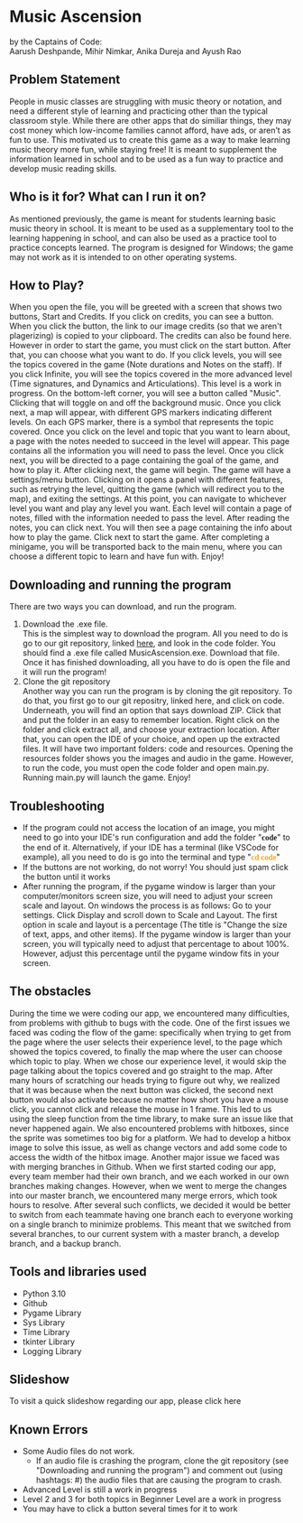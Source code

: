 # Music Ascension
by the Captains of Code: <br/>
Aarush Deshpande, Mihir Nimkar, Anika Dureja and Ayush Rao<br>
<h2>Problem Statement</h2>
People in music classes are struggling with music theory or notation, and need a different style of learning and practicing other than the typical classroom style. While there are other apps that do similiar things, they may cost money which low-income families cannot afford, have ads, or aren’t as fun to use. This motivated us to create this game as a way to make learning music theory more fun, while staying free! It is meant to supplement the information learned in school and to be used as a fun way to practice and develop music reading skills.

<h2>Who is it for? What can I run it on?</h2>
As mentioned previously, the game is meant for students learning basic music theory in school. It is meant to be used as a supplementary tool to the learning happening in school, and can also be used as a practice tool to practice concepts learned. The program is designed for Windows; the game may not work as it is intended to on other operating systems.

<h2> How to Play?</h2>
When you open the file, you will be greeted with a screen that shows two buttons, Start and Credits. If you click on credits, you can see a button. When you click the button, the link to our image credits (so that we aren't plagerizing) is copied to your clipboard. The credits can also be found <link href='https://docs.google.com/document/d/1THAizjwlYdVoINJjOBudmcoIM79gEhlbue3cjW5E7r0/edit?usp=sharing'>here</link>. However in order to start the game, you must click on the start button. 
After that, you can choose what you want to do. 
If you click levels, you will see the topics covered in the game (Note durations and Notes on the staff).
If you click Infinite, you will see the topics covered in the more advanced level (Time signatures, and Dynamics and Articulations). This level is a work in progress.
On the bottom-left corner, you will see a button called "Music". Clicking that will toggle on and off the background music.
Once you click next, a map will appear, with different GPS markers indicating different levels. On each GPS marker, there is a symbol that represents the topic covered. Once you click on the level and topic that you want to learn about, a page with the notes needed to succeed in the level will appear. This page contains all the information you will need to pass the level. 
Once you click next, you will be directed to a page containing the goal of the game, and how to play it. After clicking next, the game will begin.
The game will have a settings/menu button. Clicking on it opens a panel with different features, such as retrying the level, quitting the game (which will redirect you to the map), and exiting the settings.
At this point, you can navigate to whichever level you want and play any level you want. Each level will contain a page of notes, filled with the information needed to pass the level. After reading the notes, you can click next. You will then see a page containing the info about how to play the game. Click next to start the game.
After completing a minigame, you will be transported back to the main menu, where you can choose a different topic to learn and have fun with. Enjoy!

<h2>Downloading and running the program</h2>
There are two ways you can download, and run the program.
<ol><li>Download the .exe file.<br>
This is the simplest way to download the program. All you need to do is go to our git repository, linked <a href='https://github.com/JasonGrace2282/Music-Ascension'>here</a>, and look in the code folder. You should find a .exe file called MusicAscension.exe. Download that file. Once it has finished downloading, all you have to do is open the file and it will run the program!</li>
<li>Clone the git repository<br>
Another way you can run the program is by cloning the git repository. To do that, you first go to our git repositry, linked <link href='https://github.com/JasonGrace2282/Music-Ascension'>here</link>, and click on code. Underneath, you will find an option that says download ZIP. Click that and put the folder in an easy to remember location. Right click on the folder and click extract all, and choose your extraction location. After that, you can open the IDE of your choice, and open up the extracted files. It will have two important folders: code and resources. Opening the resources folder shows you the images and audio in the game. However, to run the code, you must open the code folder and open main.py. Running main.py will launch the game. Enjoy!</li></ol>

<h2>Troubleshooting</h2>
<ul><li>If the program could not access the location of an image, you might need to go into your IDE's run configuration and add the folder "<b style="font-family:Consolas">code</b>" to the end of it. Alternatively, if your IDE has a terminal (like VSCode for example), all you need to do is go into the terminal and type "<b style="font-family:Consolas"><a style="color:orange">cd code</a></b>"</li>
<li>If the buttons are not working, do not worry! You should just spam click the button until it works</li>
<li>After running the program, if the pygame window is larger than your computer/monitors screen size, you will need to adjust your screen scale and layout. On windows the process is as follows: Go to your settings. Click Display and scroll down to Scale and Layout. The first option in scale and layout is a percentage (The title is "Change the size of text, apps, and other items). If the pygame window is larger than your screen, you will typically need to adjust that percentage to about 100%. However, adjust this percentage until the pygame window fits in your screen.</li></ul>

<h2>The obstacles</h2>
During the time we were coding our app, we encountered many difficulties, from problems with github to bugs with the code. One of the first issues we faced was coding the flow of the game: specifically when trying to get from the page where the user selects their experience level, to the page which showed the topics covered, to finally the map where the user can choose which topic to play. When we chose our experience level, it would skip the page talking about the topics covered and go straight to the map. After many hours of scratching our heads trying to figure out why, we realized that it was because when the next button was clicked, the second next button would also activate because no matter how short you have a mouse click, you cannot click and release the mouse in 1 frame. This led to us using the sleep function from the time library, to make sure an issue like that never happened again. We also encountered problems with hitboxes, since the sprite was sometimes too big for a platform. We had to develop a hitbox image to solve this issue, as well as change vectors and add some code to access the width of the  hitbox image. Another major issue we faced was with merging branches in Github. When we first started coding our app, every team member had their own branch, and we each worked in our own branches making changes. However, when we went to merge the changes into our master branch, we encountered many merge errors, which took hours to resolve. After several such conflicts, we decided it would be better to switch from each teammate having one branch each to everyone working on a single branch to minimize problems. This meant that we switched from several branches, to our current system with a master branch, a develop branch, and a backup branch.

<h2> Tools and libraries used</h2>
<ul><li>Python 3.10</li>
<li>Github</li>
<li>Pygame Library</li>
<li>Sys Library</li>
<li>Time Library</li>
<li>tkinter Library</li>
<li>Logging Library</li></ul>

<h2>Slideshow</h2>
To visit a quick slideshow regarding our app, please click <link href='https://docs.google.com/presentation/d/1JtVzCzABLJGl5BPgiDY0HiuBMmF1Py5zkR1RcxyE2ZQ/edit#slide=id.g15c6a5fd0d4_0_0'>here</link>
<h2>Known Errors</h2>
<ul><li>Some Audio files do not work.<br><ul><li>If an audio file is crashing the program, clone the git repository (see "Downloading and running the program") and comment out (using hashtags: #) the audio files that are causing the program to crash.</li></ul></li>
<li>Advanced Level is still a work in progress</li>
<li>Level 2 and 3 for both topics in Beginner Level are a work in progress</li>
<li>You may have to click a button several times for it to work</li></ul>
